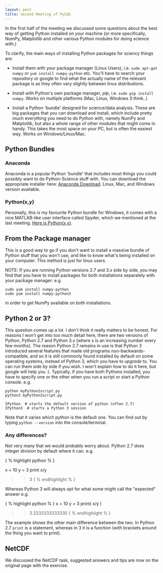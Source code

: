 ```yaml
---
layout: post
title: Second Meeting of PyCAS
---
```


In the first half of the meeting we discussed some questions about the best way of getting Python installed on your machine (or more specifically, NumPy, Matplotlib and other various Python modules for doing science with.)

To clarify, the main ways of installing Python packages for sciency things are:

- Install them with your package manager (Linux Users), i.e. `sudo apt-get numpy` or `yum install numpy-python` etc. You'll have to search your repository or google to find what the actually name of the relevant package is as they often vary slightly between linux distributions.

- Install with Python's own package manager, *pip*, i.e. `sudo pip install numpy`. Works on multiple platforms (Mac, Linux, Windows (I think..)

- Install a Python 'bundle' designed for science/data analysis. These are big packages that you can download and install, which include pretty much everything you need to do Python with, namely NumPy and Matplotlib, but also a whole range of other modules that might come in handy. This takes the most space on your PC, but is often the easiest way. Works on Windows/Linux/Mac. 

## Python Bundles

### Anaconda
Anaconda is a popular Python 'bundle' that includes most things you could possibly want to do Python-Science stuff with. You can download the appropriate installer here: [Anaconda Download](https://www.continuum.io/downloads). Linux, Mac, and Windows version available.

### Python(x,y)
Personally, this is my favourite Python bundle for Windows, it comes with a nice MATLAB-like user interface called Spyder, which we mentioned at the last meeting. [Here is Python(x,y)](http://python-xy.github.io/).

## From the Package manager
This is a good way to go if you don't want to install a massive bundle of Python stuff that you won't use, and like to know what's being installed on your computer. This method is just for linux users. 

NOTE: If you are running Python versions 2.7 and 3.x side by side, you may find that you have to install packages for both installations separately with your package manager: e.g

```
sudo yum install numpy-python
sudo yum install numpy-python3
```
in order to get NumPy available on both installations.

## Python 2 or 3?
This question comes up a lot. I don't think it really matters to be honest. For reasons I won't get into too much detail here, there are two versions of Python, Python 2.7 and Python 3.x (where x is an increasing number every few months). The reason Python 2.7 remains in use is that Python 3 introduced several features that made old programs non-backwards-compatible, and so it is still commonly found installed by default on some operating systems, instead of Python 3, which you have to _upgrade_ to. 
You can run them side by side if you wish. I won't explain how to do it here, but google will help you :). Typically, if you have both Pythons installed, you have to specify one or the other when you run a script or start a Python console. e.g.

```
python myPython2script.py
python3 myPython3script.py

IPython  # starts the default version of python (often 2.7)
IPython3  # starts a Python 3 session
```

Note that it varies which python is the default one. You can find out by typing `python --version` into the console/terminal.

### Any differences?

Not very many that we would probably worry about. Python 2.7 does integer division by default where it can. e.g.

{ % highlight python % }

x = 10
y = 3
print x/y

>> 3
{ % endhighlight % }

Whereas Python 3 will always opt for what some might call the "expected" answer e.g.

{ % highlight python % }
x = 10
y = 3
print( x/y )

>> 3.3333333333335
{ % endhighlight % }

The example shows the other main difference between the two. In Python 2.7 `print` is a statement, whereas in 3 it is a function (with brackets around the thing you want to print).

## NetCDF

We discussed the NetCDF task, suggested answers and tips are now on the original page with the exercise.
